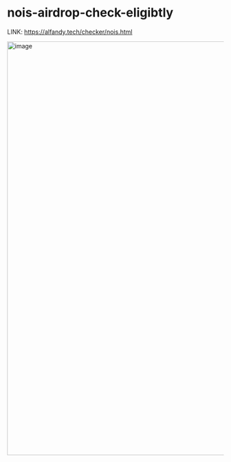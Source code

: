 # nois-airdrop-check-eligibtly

LINK: https://alfandy.tech/checker/nois.html

<img width="960" alt="image" src="https://github.com/alvinalfandy/nois-airdrop-check-eligibtly/assets/64345368/5f1c544e-9c7c-4e69-ab3c-39a59690ade4">
